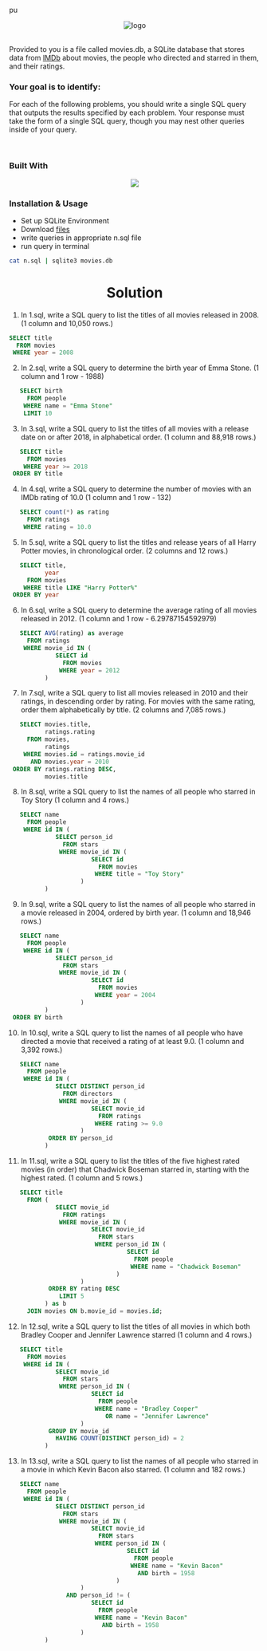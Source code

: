 pu<div align="center">
<img src="https://github-production-user-asset-6210df.s3.amazonaws.com/79293287/287017490-e32c4595-87b1-478b-bd43-39bd8536e44a.png" alt="logo">
<br/> <br/>

</div>

Provided to you is a file called movies.db, a SQLite database that stores data from <a href="https://www.imdb.com/">IMDb</a> about movies, the people who directed and starred in them, and their ratings.

### Your goal is to identify:

For each of the following problems, you should write a single SQL query that outputs the results specified by each problem. Your response must take the form of a single SQL query, though you may nest other queries inside of your query.

<br/>

### Built With

<p align="center">
  <a href="https://skillicons.dev">
    <img src="https://skills.thijs.gg/icons?i=sqlite" />
  </a>
</p>

### Installation & Usage

- Set up SQLite Environment
- Download <a href="https://cdn.cs50.net/2022/fall/psets/7/movies.zip">files</a>
- write queries in appropriate n.sql file
- run query in terminal

```sh
cat n.sql | sqlite3 movies.db
```

<h1 align="center">Solution</h1>

1. In 1.sql, write a SQL query to list the titles of all movies released in 2008. (1 column and 10,050 rows.)

```sql
SELECT title
  FROM movies
 WHERE year = 2008
```

2. In 2.sql, write a SQL query to determine the birth year of Emma Stone. (1 column and 1 row - 1988)

```sql
   SELECT birth
     FROM people
    WHERE name = "Emma Stone"
    LIMIT 10
```

3. In 3.sql, write a SQL query to list the titles of all movies with a release date on or after 2018, in alphabetical order. (1 column and 88,918 rows.)

```sql
   SELECT title
     FROM movies
    WHERE year >= 2018
 ORDER BY title
```

4. In 4.sql, write a SQL query to determine the number of movies with an IMDb rating of 10.0 (1 column and 1 row - 132)

```sql
   SELECT count(*) as rating
     FROM ratings
    WHERE rating = 10.0
```

5. In 5.sql, write a SQL query to list the titles and release years of all Harry Potter movies, in chronological order. (2 columns and 12 rows.)

```sql
   SELECT title,
          year
     FROM movies
    WHERE title LIKE "Harry Potter%"
 ORDER BY year
```

6. In 6.sql, write a SQL query to determine the average rating of all movies released in 2012. (1 column and 1 row - 6.29787154592979)

```sql
   SELECT AVG(rating) as average
     FROM ratings
    WHERE movie_id IN (
             SELECT id
               FROM movies
              WHERE year = 2012
          )
```

7. In 7.sql, write a SQL query to list all movies released in 2010 and their ratings, in descending order by rating. For movies with the same rating, order them alphabetically by title. (2 columns and 7,085 rows.)

```sql
   SELECT movies.title,
          ratings.rating
     FROM movies,
          ratings
    WHERE movies.id = ratings.movie_id
      AND movies.year = 2010
 ORDER BY ratings.rating DESC,
          movies.title
```

8. In 8.sql, write a SQL query to list the names of all people who starred in Toy Story (1 column and 4 rows.)

```sql
   SELECT name
     FROM people
    WHERE id IN (
             SELECT person_id
               FROM stars
              WHERE movie_id IN (
                       SELECT id
                         FROM movies
                        WHERE title = "Toy Story"
                    )
          )
```

9. In 9.sql, write a SQL query to list the names of all people who starred in a movie released in 2004, ordered by birth year. (1 column and 18,946 rows.)

```sql
   SELECT name
     FROM people
    WHERE id IN (
             SELECT person_id
               FROM stars
              WHERE movie_id IN (
                       SELECT id
                         FROM movies
                        WHERE year = 2004
                    )
          )
 ORDER BY birth
```

10. In 10.sql, write a SQL query to list the names of all people who have directed a movie that received a rating of at least 9.0. (1 column and 3,392 rows.)

```sql
   SELECT name
     FROM people
    WHERE id IN (
             SELECT DISTINCT person_id
               FROM directors
              WHERE movie_id IN (
                       SELECT movie_id
                         FROM ratings
                        WHERE rating >= 9.0
                    )
           ORDER BY person_id
          )
```

11. In 11.sql, write a SQL query to list the titles of the five highest rated movies (in order) that Chadwick Boseman starred in, starting with the highest rated. (1 column and 5 rows.)

```sql
   SELECT title
     FROM (
             SELECT movie_id
               FROM ratings
              WHERE movie_id IN (
                       SELECT movie_id
                         FROM stars
                        WHERE person_id IN (
                                 SELECT id
                                   FROM people
                                  WHERE name = "Chadwick Boseman"
                              )
                    )
           ORDER BY rating DESC
              LIMIT 5
          ) as b
     JOIN movies ON b.movie_id = movies.id;
```

12. In 12.sql, write a SQL query to list the titles of all movies in which both Bradley Cooper and Jennifer Lawrence starred (1 column and 4 rows.)

```sql
   SELECT title
     FROM movies
    WHERE id IN (
             SELECT movie_id
               FROM stars
              WHERE person_id IN (
                       SELECT id
                         FROM people
                        WHERE name = "Bradley Cooper"
                           OR name = "Jennifer Lawrence"
                    )
           GROUP BY movie_id
             HAVING COUNT(DISTINCT person_id) = 2
          )
```

13. In 13.sql, write a SQL query to list the names of all people who starred in a movie in which Kevin Bacon also starred. (1 column and 182 rows.)

```sql
   SELECT name
     FROM people
    WHERE id IN (
             SELECT DISTINCT person_id
               FROM stars
              WHERE movie_id IN (
                       SELECT movie_id
                         FROM stars
                        WHERE person_id IN (
                                 SELECT id
                                   FROM people
                                  WHERE name = "Kevin Bacon"
                                    AND birth = 1958
                              )
                    )
                AND person_id != (
                       SELECT id
                         FROM people
                        WHERE name = "Kevin Bacon"
                          AND birth = 1958
                    )
          )
```
